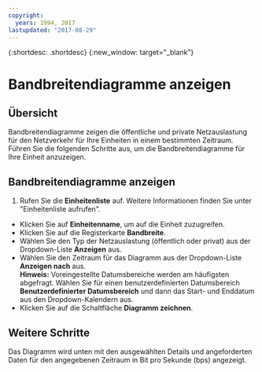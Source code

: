 ```yaml
---
copyright:
  years: 1994, 2017
lastupdated: "2017-08-29"
---
```


{:shortdesc: .shortdesc}
{:new_window: target="_blank"}

# Bandbreitendiagramme anzeigen

## Übersicht

Bandbreitendiagramme zeigen die öffentliche und private Netzauslastung für den Netzverkehr für Ihre Einheiten in einem bestimmten Zeitraum. Führen Sie die folgenden Schritte aus, um die Bandbreitendiagramme für Ihre Einheit anzuzeigen.

## Bandbreitendiagramme anzeigen

1. Rufen Sie die **Einheitenliste** auf. Weitere Informationen finden Sie unter "Einheitenliste aufrufen".
* Klicken Sie auf **Einheitenname**, um auf die Einheit zuzugreifen.
* Klicken Sie auf die Registerkarte **Bandbreite**.
* Wählen Sie den Typ der Netzauslastung (öffentlich oder privat) aus der Dropdown-Liste **Anzeigen** aus.
* Wählen Sie den Zeitraum für das Diagramm aus der Dropdown-Liste **Anzeigen nach** aus.<br/>**Hinweis:** Voreingestellte Datumsbereiche werden am häufigsten abgefragt. Wählen Sie für einen benutzerdefinierten Datumsbereich **Benutzerdefinierter Datumsbereich** und dann das Start- und Enddatum aus den Dropdown-Kalendern aus.
* Klicken Sie auf die Schaltfläche **Diagramm zeichnen**.

## Weitere Schritte

Das Diagramm wird unten mit den ausgewählten Details und angeforderten Daten für den angegebenen Zeitraum in Bit pro Sekunde (bps) angezeigt.
